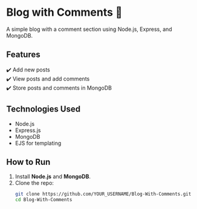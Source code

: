 # Blog with Comments 📝  

A simple blog with a comment section using Node.js, Express, and MongoDB.  

## Features  
✔️ Add new posts  
✔️ View posts and add comments  
✔️ Store posts and comments in MongoDB  

## Technologies Used  
- Node.js  
- Express.js  
- MongoDB  
- EJS for templating  

## How to Run  
1. Install **Node.js** and **MongoDB**.  
2. Clone the repo:  
   ```sh
   git clone https://github.com/YOUR_USERNAME/Blog-With-Comments.git
   cd Blog-With-Comments

